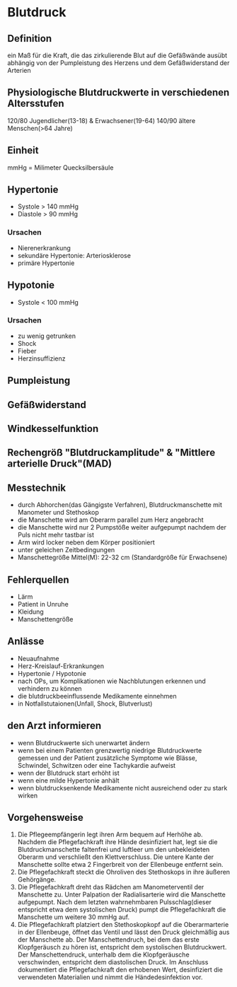 # Blutdruck
## Definition
ein Maß für die Kraft, die das zirkulierende Blut auf die Gefäßwände ausübt  
abhängig von der Pumpleistung des Herzens und dem Gefäßwiderstand der Arterien  
## Physiologische Blutdruckwerte in verschiedenen Altersstufen
120/80  Jugendlicher(13-18) & Erwachsener(19-64)
140/90  ältere Menschen(>64 Jahre)
## Einheit
mmHg = Milimeter Quecksilbersäule
## Hypertonie
- Systole > 140 mmHg
- Diastole > 90 mmHg
### Ursachen
- Nierenerkrankung
- sekundäre Hypertonie: Arteriosklerose
- primäre Hypertonie
## Hypotonie
- Systole < 100 mmHg
### Ursachen
- zu wenig getrunken  
- Shock  
- Fieber  
- Herzinsuffizienz
## Pumpleistung
## Gefäßwiderstand
## Windkesselfunktion
## Rechengröß "Blutdruckamplitude" & "Mittlere arterielle Druck"(MAD)
## Messtechnik
- durch Abhorchen(das Gängigste Verfahren), Blutdruckmanschette mit Manometer und Stethoskop  
- die Manschette wird am Oberarm parallel zum Herz angebracht
- die Manschette wird nur 2 Pumpstöße weiter aufgepumpt nachdem der Puls nicht mehr tastbar ist
- Arm wird locker neben dem Körper positioniert
- unter geleichen Zeitbedingungen
- Manschettegröße
Mittel(M): 22-32 cm (Standardgröße für Erwachsene)
## Fehlerquellen
- Lärm
- Patient in Unruhe
- Kleidung
- Manschettengröße
## Anlässe
- Neuaufnahme  
- Herz-Kreislauf-Erkrankungen  
- Hypertonie / Hypotonie  
- nach OPs, um Komplikationen wie Nachblutungen erkennen und verhindern zu können
- die blutdruckbeeinflussende Medikamente einnehmen
- in Notfallstutaionen(Unfall, Shock, Blutverlust)
## den Arzt informieren
- wenn Blutdruckwerte sich unerwartet ändern  
- wenn bei einem Patienten grenzwertig niedrige Blutdruckwerte gemessen und der Patient zusätzliche Symptome wie Blässe, Schwindel, Schwitzen oder eine Tachykardie aufweist  
- wenn der Blutdruck start erhöht ist  
- wenn eine milde Hypertonie anhält  
- wenn blutdrucksenkende Medikamente nicht ausreichend oder zu stark wirken
## Vorgehensweise
1. Die Pflegeempfängerin legt ihren Arm bequem auf Herhöhe ab. Nachdem die Pflegefachkraft ihre Hände desinfiziert hat, legt sie die Blutdruckmanschette faltenfrei und luftleer um den unbekleideten Oberarm und verschließt den Klettverschluss. Die untere Kante der Manschette sollte etwa 2 Fingerbreit von der Ellenbeuge entfernt sein.  
2. Die Pflegefachkraft steckt die Ohroliven des Stethoskops in ihre äußeren Gehörgänge.  
3. Die Pflegefachkraft dreht das Rädchen am Manometerventil der Manschette zu. Unter Palpation der Radialisarterie wird die Manschette aufgepumpt. Nach dem letzten wahrnehmbaren Pulsschlag(dieser entspricht etwa dem systolischen Druck) pumpt die Pflegefachkraft die Manschette um weitere 30 mmHg auf.  
4. Die Pflegefachkraft platziert den Stethoskopkopf auf die Oberarmarterie in der Ellenbeuge, öffnet das Ventil und lässt den Druck gleichmäßig aus der Manschette ab. Der Manschettendruch, bei dem das erste Klopfgeräusch zu hören ist, entspricht dem systolischen Blutdruckwert. Der Manschettendruck, unterhalb dem die Klopfgeräusche verschwinden, entspricht dem diastolischen Druck. Im Anschluss dokumentiert die Pflegefachkraft den erhobenen Wert, desinfiziert die verwendeten Materialien und nimmt die Händedesinfektion vor.  

